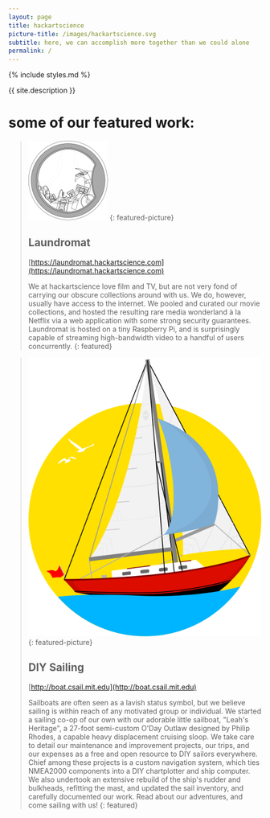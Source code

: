 ```yaml
---
layout: page
title: hackartscience
picture-title: /images/hackartscience.svg
subtitle: here, we can accomplish more together than we could alone
permalink: /
---
```


{% include styles.md %}

{{ site.description }}

some of our featured work:
==========================

> ![Laundromat](/images/laundromat.svg)
> {: featured-picture}
>
> Laundromat
> ----------
>
> [https://laundromat.hackartscience.com](https://laundromat.hackartscience.com)
>
> We at hackartscience love film and TV, but are not very fond of carrying our obscure collections around with us.
> We do, however, usually have access to the internet.
> We pooled and curated our movie collections, and hosted the resulting rare media wonderland à la Netflix via a web application with some strong security guarantees.
> Laundromat is hosted on a tiny Raspberry Pi, and is surprisingly capable of streaming high-bandwidth video to a handful of users concurrently.
{: featured}

> ![DIY Sailing](/images/boat.svg)
> {: featured-picture}
>
> DIY Sailing
> -----------
>
> [http://boat.csail.mit.edu](http://boat.csail.mit.edu)
>
> Sailboats are often seen as a lavish status symbol, but we believe sailing is within reach of any motivated group or individual.
> We started a sailing co-op of our own with our adorable little sailboat, "Leah's Heritage", a 27-foot semi-custom O'Day Outlaw designed by Philip Rhodes, a capable heavy displacement cruising sloop.
> We take care to detail our maintenance and improvement projects, our trips, and our expenses as a free and open resource to DIY sailors everywhere.
> Chief among these projects is a custom navigation system, which ties NMEA2000 components into a DIY chartplotter and ship computer.
> We also undertook an extensive rebuild of the ship's rudder and bulkheads, refitting the mast, and updated the sail inventory, and carefully documented our work.
>Read about our adventures, and come sailing with us!
{: featured}
